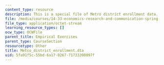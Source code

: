 ```yaml
---
content_type: resource
description: This is a special file of Metro district enrollment data.
file: /media/courses/14-33-economics-research-and-communication-spring-2012/5fa91f5c55bd6a17826771733398097f_Metco_district_enrollment.dta
file_type: application/octet-stream
learning_resource_types: []
ocw_type: OCWFile
parent_title: Empirical Exercises
parent_type: CourseSection
resourcetype: Other
title: Metco_district_enrollment.dta
uid: 5fa91f5c-55bd-6a17-8267-71733398097f
---
```


